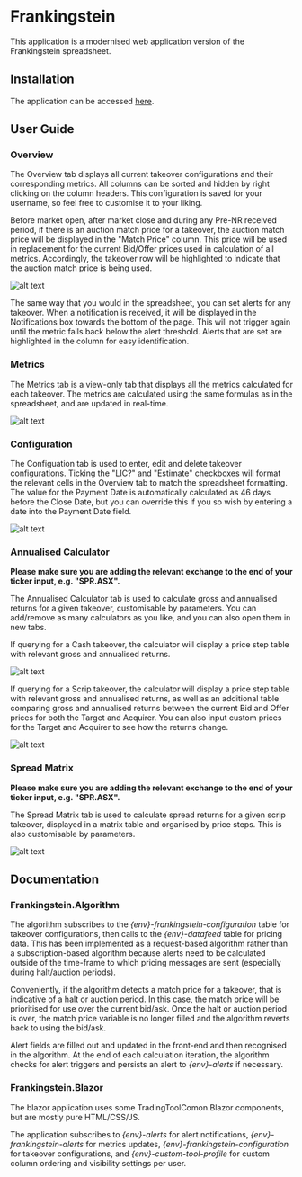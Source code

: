 # Frankingstein

This application is a modernised web application version of the Frankingstein spreadsheet.

## Installation

The application can be accessed [here](https://frankingstein.hlamtools.trade).

## User Guide

### Overview

The Overview tab displays all current takeover configurations and their corresponding metrics. All columns can be sorted and hidden by right clicking on the column headers. This configuration is saved for your username, so feel free to customise it to your liking.

Before market open, after market close and during any Pre-NR received period, if there is an auction match price for a takeover, the auction match price will be displayed in the "Match Price" column. This price will be used in replacement for the current Bid/Offer prices used in calculation of all metrics. Accordingly, the takeover row will be highlighted to indicate that the auction match price is being used.

![alt text](https://hlam-public.s3.ap-southeast-2.amazonaws.com/auction-match-formatting.png)

The same way that you would in the spreadsheet, you can set alerts for any takeover. When a notification is received, it will be displayed in the Notifications box towards the bottom of the page. This will not trigger again until the metric falls back below the alert threshold. Alerts that are set are highlighted in the column for easy identification.

### Metrics

The Metrics tab is a view-only tab that displays all the metrics calculated for each takeover. The metrics are calculated using the same formulas as in the spreadsheet, and are updated in real-time.

![alt text](https://hlam-public.s3.ap-southeast-2.amazonaws.com/metrics-tab.png)

### Configuration

The Configuation tab is used to enter, edit and delete takeover configurations. Ticking the "LIC?" and "Estimate" checkboxes will format the relevant cells in the Overview tab to match the spreadsheet formatting. The value for the Payment Date is automatically calculated as 46 days before the Close Date, but you can override this if you so wish by entering a date into the Payment Date field.

![alt text](https://hlam-public.s3.ap-southeast-2.amazonaws.com/configuration-tab.png)

### Annualised Calculator

**Please make sure you are adding the relevant exchange to the end of your ticker input, e.g. "SPR.ASX".**

The Annualised Calculator tab is used to calculate gross and annualised returns for a given takeover, customisable by parameters. You can add/remove as many calculators as you like, and you can also open them in new tabs.

If querying for a Cash takeover, the calculator will display a price step table with relevant gross and annualised returns.

![alt text](https://hlam-public.s3.ap-southeast-2.amazonaws.com/calculator-cash.png)

If querying for a Scrip takeover, the calculator will display a price step table with relevant gross and annualised returns, as well as an additional table comparing gross and annualised returns between the current Bid and Offer prices for both the Target and Acquirer. You can also input custom prices for the Target and Acquirer to see how the returns change.

![alt text](https://hlam-public.s3.ap-southeast-2.amazonaws.com/calculator-scrip.png)

### Spread Matrix

**Please make sure you are adding the relevant exchange to the end of your ticker input, e.g. "SPR.ASX".**

The Spread Matrix tab is used to calculate spread returns for a given scrip takeover, displayed in a matrix table and organised by price steps. This is also customisable by parameters.

![alt text](https://hlam-public.s3.ap-southeast-2.amazonaws.com/spread-matrix.png)

## Documentation

### Frankingstein.Algorithm

The algorithm subscribes to the _{env}-frankingstein-configuration_ table for takeover configurations, then calls to the _{env}-datafeed_ table for pricing data. This has been implemented as a request-based algorithm rather than a subscription-based algorithm because alerts need to be calculated outside of the time-frame to which pricing messages are sent (especially during halt/auction periods).

Conveniently, if the algorithm detects a match price for a takeover, that is indicative of a halt or auction period. In this case, the match price will be prioritised for use over the current bid/ask. Once the halt or auction period is over, the match price variable is no longer filled and the algorithm reverts back to using the bid/ask.

Alert fields are filled out and updated in the front-end and then recognised in the algorithm. At the end of each calculation iteration, the algorithm checks for alert triggers and persists an alert to _{env}-alerts_ if necessary.

### Frankingstein.Blazor

The blazor application uses some TradingToolComon.Blazor components, but are mostly pure HTML/CSS/JS. 

The application subscribes to _{env}-alerts_ for alert notifications, _{env}-frankingstein-alerts_ for metrics updates, _{env}-frankingstein-configuration_ for takeover configurations, and _{env}-custom-tool-profile_ for custom column ordering and visibility settings per user.
